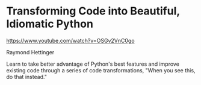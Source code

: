 # Transforming Code into Beautiful, Idiomatic Python

https://www.youtube.com/watch?v=OSGv2VnC0go

Raymond Hettinger

Learn to take better advantage of Python's best features and improve existing code through a series of code transformations, "When you see this, do that instead."
